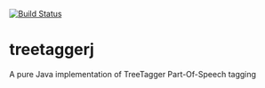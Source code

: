 [![Build Status](https://travis-ci.org/dcram/treetaggerj.svg?branch=master)](https://travis-ci.org/dcram/treetaggerj)

# treetaggerj

A pure Java implementation of TreeTagger Part-Of-Speech tagging

